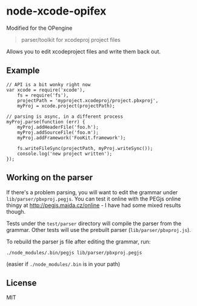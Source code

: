 # node-xcode-opifex

Modified for the OPengine

> parser/toolkit for xcodeproj project files

Allows you to edit xcodeproject files and write them back out.

## Example

    // API is a bit wonky right now
    var xcode = require('xcode'),
        fs = require('fs'),
        projectPath = 'myproject.xcodeproj/project.pbxproj',
        myProj = xcode.project(projectPath);

    // parsing is async, in a different process
    myProj.parse(function (err) {
        myProj.addHeaderFile('foo.h');
        myProj.addSourceFile('foo.m');
        myProj.addFramework('FooKit.framework');

        fs.writeFileSync(projectPath, myProj.writeSync());
        console.log('new project written');
    });

## Working on the parser

If there's a problem parsing, you will want to edit the grammar under
`lib/parser/pbxproj.pegjs`. You can test it online with the PEGjs online thingy
at http://pegjs.majda.cz/online - I have had some mixed results though.

Tests under the `test/parser` directory will compile the parser from the
grammar. Other tests will use the prebuilt parser (`lib/parser/pbxproj.js`).

To rebuild the parser js file after editing the grammar, run:

    ./node_modules/.bin/pegjs lib/parser/pbxproj.pegjs

(easier if `./node_modules/.bin` is in your path)

## License

MIT
